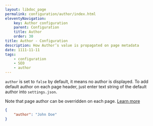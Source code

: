 ```yaml
---
layout: libdoc_page
permalink: configuration/author/index.html
eleventyNavigation:
    key: Author configuration
    parent: Configuration
    title: Author
    order: 30
title: Author - Configuration
description: How Author’s value is propagated on page metadata
date: 1111-11-11
tags:
    - configuration
    - SEO
    - author
---
```


`author` is set to `false` by default, it means no author is displayed. To add default author on each page header, just enter text string of the default author into `settings.json`. 

<aside>
    <p class="alert alert-info">
        Note that page author can be overridden on each page. <a href="/content/front-matter/author.md">Learn more</a>
    </p>
</aside>

```json
{
    "author": "John Doe"
}
```

